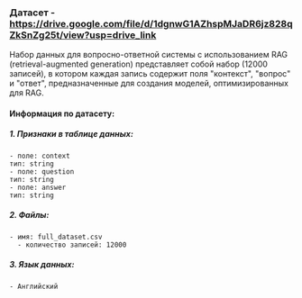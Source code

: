 ### Датасет - https://drive.google.com/file/d/1dgnwG1AZhspMJaDR6jz828qZkSnZg25t/view?usp=drive_link

Набор данных для вопросно-ответной системы с использованием RAG (retrieval-augmented generation) представляет собой набор (12000 записей), 
в котором каждая запись содержит поля "контекст", "вопрос" и "ответ", предназначенные для создания моделей, оптимизированных для RAG.

#### Информация по датасету:
  ##### 1. Признаки в таблице данных:
    - поле: context
    тип: string
    - поле: question
    тип: string
    - поле: answer
    тип: string
  ##### 2. Файлы:
    - имя: full_dataset.csv
      - количество записей: 12000
  ##### 3. Язык данных:
    - Английский
